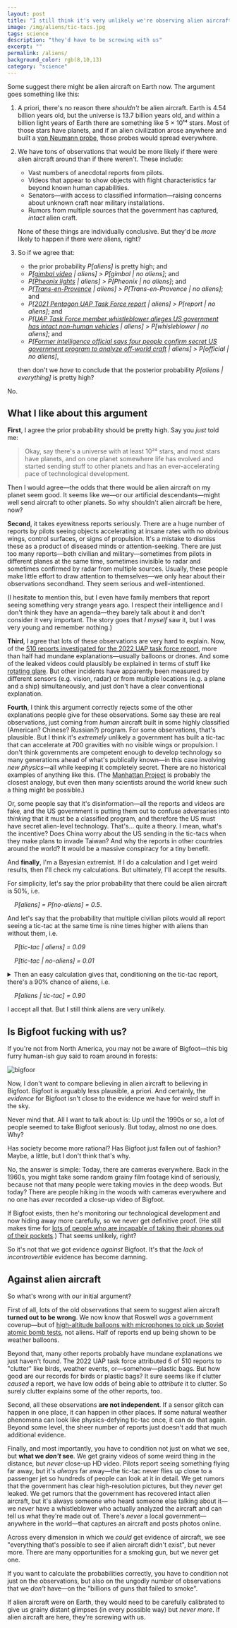 ```yaml
---
layout: post
title: "I still think it's very unlikely we're observing alien aircraft on Earth right now"
image: /img/aliens/tic-tacs.jpg
tags: science
description: "they'd have to be screwing with us"
excerpt: ""
permalink: /aliens/
background_color: rgb(8,10,13)
category: "science"
---
```


Some suggest there might be alien aircraft on Earth now. The argument goes something like this:

1. A priori, there's no reason there *shouldn't* be alien aircraft. Earth is 4.54 billion years old, but the universe is 13.7 billion years old, and within a billion light years of Earth there are something like 5 × 10¹⁴ stars. Most of those stars have planets, and if an alien civilization arose anywhere and built a [von Neumann probe](https://en.wikipedia.org/wiki/Self-replicating_spacecraft), those probes would spread everywhere.
  
2. We have tons of observations that would be more likely if there were alien aircraft around than if there weren't. These include:  

   - Vast numbers of anecdotal reports from pilots.    
   - Videos that appear to show objects with flight characteristics far beyond known human capabilities.
   - Senators—with access to classified information—raising concerns about unknown craft near military installations.    
   - Rumors from multiple sources that the government has captured, *intact* alien craft.  
  
   None of these things are individually conclusive. But they'd be *more* likely to happen if there *were* aliens, right?
  
3. So if we agree that:
  
   - the prior probability <var>P[aliens]</var> is pretty high; and 
   - <var>P[<a href="https://en.wikipedia.org/wiki/Pentagon_UFO_videos">gimbal video</a> | aliens] > P[gimbal | no aliens]</var>; and
   - <var>P[<a href="https://en.wikipedia.org/wiki/Phoenix_Lights">Pheonix lights</a> | aliens] > P[Pheonix | no aliens]</var>; and
   - <var>P[<a href="https://en.wikipedia.org/wiki/Trans-en-Provence_case">Trans-en-Provence</a> | aliens] > P[Trans-en-Provence | no aliens]</var>; and
   - <var>P[<a href="https://www.dni.gov/index.php/newsroom/reports-publications/reports-publications-2021/item/2223-preliminary-assessment-unidentified-aerial-phenomena">2021 Pentagon UAP Task Force report</a> | aliens] > P[report | no aliens]</var>; and
   - <var>P[<a href="https://thedebrief.org/intelligence-officials-say-u-s-has-retrieved-non-human-craft/">UAP Task Force member whistleblower alleges US government has intact non-human vehicles</a> | aliens] > P[whisleblower | no aliens]</var>; and
   - <var>P[<a href="https://www.politico.com/news/magazine/2023/06/03/ufo-crash-materials-intelligence-00100077">Former intelligence official says four people confirm secret US government program to analyze off-world craft</a> | aliens] > P[official | no aliens]</var>,  
   
   then don't we *have* to conclude that the posterior probability <var>P[aliens | everything]</var> is pretty high?

No.

## What I like about this argument

**First**, I agree the prior probability should be pretty high. Say you *just* told me:

> Okay, say there's a universe with at least 10²⁴ stars, and most stars have planets, and on one planet somewhere life has evolved and started sending stuff to other planets and has an ever-accelerating pace of technological development.

Then I would agree—the odds that there would be alien aircraft on my planet seem good. It seems like we—or our artificial descendants—might well send aircraft to other planets. So why shouldn't alien aircraft be here, now?

**Second**, it takes eyewitness reports seriously. There are a huge number of reports by pilots seeing objects accelerating at insane rates with no obvious wings, control surfaces, or signs of propulsion. It's a mistake to dismiss these as a product of diseased minds or attention-seeking. There are just too many reports—both civilian and military—sometimes from pilots in different planes at the same time, sometimes invisible to radar and sometimes confirmed by radar from multiple sources. Usually, these people make little effort to draw attention to themselves—we only hear about their observations secondhand. They seem serious and well-intentioned.

(I hesitate to mention this, but I even have family members that report seeing something very strange years ago. I respect their intelligence and I don't think they have an agenda—they barely talk about it and don't consider it very important. The story goes that *I myself* saw it, but I was very young and remember nothing.)

**Third**, I agree that lots of these observations are very hard to explain. Now, of the [510 reports investigated for the 2022 UAP task force report](https://www.dni.gov/files/ODNI/documents/assessments/Unclassified-2022-Annual-Report-UAP.pdf), more than half had mundane explanations—usually balloons or drones. And some of the leaked videos could plausibly be explained in terms of stuff like [rotating glare](https://www.youtube.com/watch?v=qsEjV8DdSbs). But other incidents have apparently been measured by different sensors (e.g. vision, radar) or from multiple locations (e.g. a plane and a ship) simultaneously, and just don't have a clear conventional explanation.

**Fourth**, I think this argument correctly rejects some of the other explanations people give for these observations. Some say these are real observations, just coming from *human* aircraft built in some highly classified (American? Chinese? Russian?) program. For some observations, that's plausible. But I think it's *extremely* unlikely a government has built a tic-tac that can accelerate at 700 gravities with no visible wings or propulsion. I don't think governments are competent enough to develop technology so many generations ahead of what's publically known—in this case involving *new physics*—all while keeping it completely secret. There are no historical examples of anything like this. (The [Manhattan Project](/nukes/) is probably the closest analogy, but even then many scientists around the world knew such a thing might be possible.)

Or, some people say that it's disinformation—all the reports and videos are fake, and the US government is putting them out to confuse adversaries into *thinking* that it must be a classified program, and therefore the US must have secret alien-level technology. That's... quite a theory. I mean, what's the incentive? Does China worry about the US sending in the tic-tacs when they make plans to invade Taiwan? And why the reports in other countries around the world? It would be a massive conspiracy for a tiny benefit.

And **finally**, I'm a Bayesian extremist. If I do a calculation and I get weird results, then I'll check my calculations. But ultimately, I'll accept the results.

For simplicity, let's say the prior probability that there could be alien aircraft is 50%, i.e.

    <var>P[aliens] = P[no-aliens] = 0.5</var>.

And let's say that the probability that multiple civilian pilots would all report seeing a tic-tac at the same time is nine times higher with aliens than without them, i.e.

    <var>P[tic-tac | aliens] = 0.09</var>

    <var>P[tic-tac | no-aliens] = 0.01</var>

<details markdown="1">
<summary>Then an easy calculation gives that, conditioning on the tic-tac report, there's a 90% chance of aliens, i.e.</summary>
<var>P[aliens, tic-tac] = P[aliens] P[tic-tac | aliens] = 0.5 × 0.09 = 0.045</var>

<var>P[no-aliens, tic-tac] = P[no-aliens] P[tic-tac | no-aliens] = 0.5 × 0.01 = 0.005<var>

<var>P[tic-tac] = P[aliens, tic-tac] + P[no-aliens, tic-tac]</var>

    <var>= 0.045 + 0.005</var>

    <var>= 0.050</var>

<var>P[aliens | tic-tac] = P[aliens, tic-tac] / P[tic-tac] = 0.045 / 0.050 = 0.90</var>
</details>

    <var>P[aliens | tic-tac] = 0.90</var>

I accept all that. But I still think aliens are very unlikely.

## Is Bigfoot fucking with us?

If you're not from North America, you may not be aware of Bigfoot—this big furry human-ish guy said to roam around in forests:

![bigfoor](/img/aliens/Patterson–Gimlin_film_frame_352.jpg)

Now, I don't want to compare believing in alien aircraft to believing in Bigfoot. Bigfoot is arguably less plausible, a priori. And certainly, the *evidence* for Bigfoot isn't close to the evidence we have for weird stuff in the sky.

Never mind that. All I want to talk about is: Up until the 1990s or so, a lot of people seemed to take Bigfoot seriously. But today, almost no one does. Why?

Has society become more rational? Has Bigfoot just fallen out of fashion? Maybe, a little, but I don't think that's why.

No, the answer is simple: Today, there are cameras everywhere. Back in the 1960s, you might take some random grainy film footage kind of seriously, because not that many people were taking movies in the deep woods. But today? There are people hiking in the woods with cameras everywhere and no one has *ever* recorded a close-up video of Bigfoot.

If Bigfoot exists, then he's monitoring our technological development and now hiding away more carefully, so we never get definitive proof. (He still makes time for [lots of people who are incapable of taking their phones out of their pockets](http://bfro.net/GDB/default.asp).) That seems unlikely, right?

So it's not that we got evidence *against* Bigfoot. It's that the *lack* of *incontrovertible* evidence has become damning.

## Against alien aircraft

So what's wrong with our initial argument?

First of all, lots of the old observations that seem to suggest alien aircraft **turned out to be wrong**. We now know that Roswell *was* a government coverup—but of [high-altitude balloons with microphones to pick up Soviet atomic bomb tests](https://en.wikipedia.org/wiki/Project_Mogul), not aliens. Half of reports end up being shown to be weather balloons.

Beyond that, many other reports probably have mundane explanations we just haven't found. The 2022 UAP task force attributed 6 of 510 reports to "clutter" like birds, weather events, or—somehow—plastic bags. But how good are our records for birds or plastic bags? It sure seems like if clutter *caused* a report, we have low odds of being able to *attribute* it to clutter. So surely clutter explains some of the other reports, too.

Second, all these observations **are not independent**. If a sensor glitch can happen in one place, it can happen in other places. If some natural weather phenomena can look like physics-defying tic-tac once, it can do that again. Beyond some level, the sheer number of reports just doesn't add that much additional evidence.

Finally, and most importantly, you have to condition not just on what we see, but **what we *don't* see**. We get grainy videos of some weird thing in the distance, but *never* close-up HD video. Pilots report seeing something flying far away, but it's *always* far away—the tic-tac never flies up close to a passenger jet so hundreds of people can look at it in detail. We get rumors that the government has clear high-resolution pictures, but they *never* get leaked. We get rumors that the government has recovered intact alien aircraft, but it's always someone who heard someone else talking about it—we *never* have a whistleblower who actually analyzed the aircraft and can tell us what they're made out of. There's *never* a local government—anywhere in the world—that captures an aircraft and posts photos online.

Across every dimension in which we *could* get evidence of aircraft, we see "everything that's possible to see if alien aircraft didn't exist", but never more. There are many opportunities for a smoking gun, but we never get one.

If you want to calculate the probabilities correctly, you have to condition not just on the observations, but also on the ungodly number of observations that we *don't* have—on the "billions of guns that failed to smoke".

If alien aircraft were on Earth, they would need to be carefully calibrated to give us grainy distant glimpses (in every possible way) but *never more*. If alien aircraft are here, they're screwing with us.